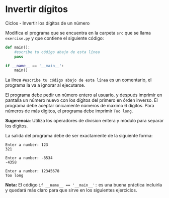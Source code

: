 # Invertir dígitos
Ciclos - Invertir los dígitos de un número

Modifica el programa que se encuentra en la carpeta `src` que se llama
`exercise.py` y que contiene el siguiente código:

```python
def main():    
    #escribe tu código abajo de esta línea
    pass

if __name__ == '__main__':
    main()
```

La línea `#escribe tu código abajo de esta línea` es un comentario,
el programa la va a ignorar al ejecutarse.

El programa debe pedir un número entero al usuario, y después imprimir en
pantalla un número nuevo con los dígitos del primero en órden inverso.
El programa debe aceptar únicamente números de maximo 6 digitos. Para números
de más digitos, el programa debe imprimir `Too long`.

**Sugerencia**: Utiliza los operadores de division entera y módulo para
separar los dígitos.

La salida del programa debe de ser exactamente de la siguiente forma:

```
Enter a number: 123
321
```

```
Enter a number: -8534
-4358
```

```
Enter a number: 12345678
Too long
```

**Nota:** El código `if __name__ == '__main__':` es una buena práctica incluirla y quedará más claro para que sirve en los siguientes ejercicios.